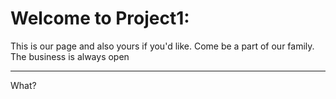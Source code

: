 # Welcome to Project1:

This is our page and also yours if you'd like. Come be a part of our family. The business is always open

---

What?